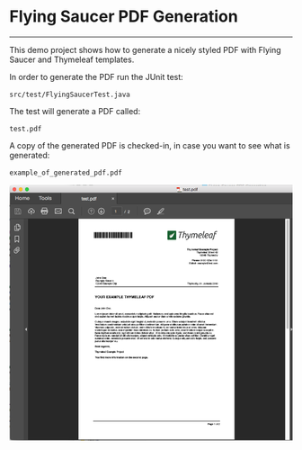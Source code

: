 # Flying Saucer PDF Generation
------------------------------

This demo project shows how to generate a nicely styled PDF with Flying Saucer and Thymeleaf templates.

In order to generate the PDF run the JUnit test:

    src/test/FlyingSaucerTest.java
    
The test will generate a PDF called:

    test.pdf
    
A copy of the generated PDF is checked-in, in case you want to see what is generated:

    example_of_generated_pdf.pdf        
    
![Image of PDF](screen_shot.png "Logo Title Text 1")
